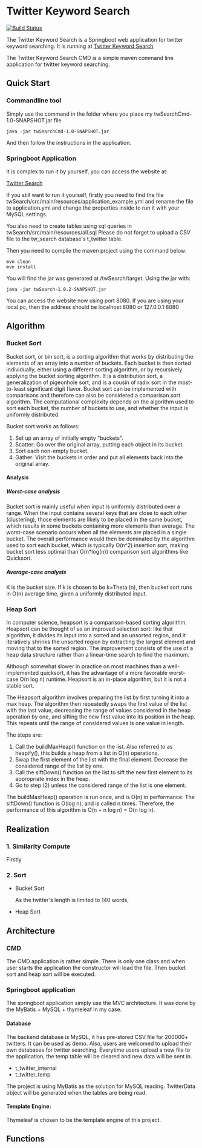 # Twitter Keyword Search

[![Build Status](https://travis-ci.com/8128/TwitterKeywordSearch.svg?branch=master)](https://travis-ci.com/8128/TwitterKeywordSearch)

The Twitter Keyword Search is a Springboot web application for twitter keyword searching. It is running at [Twitter Keyword Search](http://www.tty8128.com)

The Twitter Keyword Search CMD is a simple maven command line application for twitter keyword searching.

## Quick Start

### Commandline tool

Simply use the command in the folder where you place my twSearchCmd-1.0-SNAPSHOT.jar file

```shell
java -jar twSearchCmd-1.0-SNAPSHOT.jar
```

And then follow the instructions in the application.

### Springboot Application

It is complex to run it by yourself, you can access the website at:

[Twitter Search](http://www.tty8128.com)

If you still want to run it yourself, firstly you need to find the file twSearch/src/main/resources/application_example.yml  and rename the file to application.yml and change the properties inside to run it with your MySQL settings. 

You also need to create tables using sql queries in twSearch/src/main/resources/all.sql  Please do not forget to upload a CSV file to the tw_search database's t_twitter table. 

Then you need to complie the maven project using the command below:

```shell
mvn clean
mvn install
```

You will find the jar was generated at /twSearch/target. Using the jar with:

```shell
java -jar twSearch-1.0.2-SNAPSHOT.jar
```

You can access the website now using port 8080. If you are using your local pc, then the address should be localhost:8080 or 127.0.0.1:8080

## Algorithm

### Bucket Sort

Bucket sort, or bin sort, is a sorting algorithm that works by distributing the elements of an array into a number of buckets. Each bucket is then sorted individually, either using a different sorting algorithm, or by recursively applying the bucket sorting algorithm. It is a distribution sort, a generalization of pigeonhole sort, and is a cousin of radix sort in the most-to-least significant digit flavor. Bucket sort can be implemented with comparisons and therefore can also be considered a comparison sort algorithm. The computational complexity depends on the algorithm used to sort each bucket, the number of buckets to use, and whether the input is uniformly distributed.

Bucket sort works as follows:

1. Set up an array of initially empty "buckets".
2. Scatter: Go over the original array, putting each object in its bucket.
3. Sort each non-empty bucket.
4. Gather: Visit the buckets in order and put all elements back into the original array.

#### Analysis

##### Worst-case analysis

Bucket sort is mainly useful when input is uniformly distributed over a range. When the input contains several keys that are close to each other (clustering), those elements are likely to be placed in the same bucket, which results in some buckets containing more elements than average. The worst-case scenario occurs when all the elements are placed in a single bucket. The overall performance would then be dominated by the algorithm used to sort each bucket, which is typically O(n^2) insertion sort, making bucket sort less optimal than O(n*log(n)) comparison sort algorithms like Quicksort.

##### Average-case analysis

K is the bucket size. If k is chosen to be k=Theta (n), then bucket sort runs in O(n) average time, given a uniformly distributed input.

### Heap Sort

In computer science, heapsort is a comparison-based sorting algorithm. Heapsort can be thought of as an improved selection sort: like that algorithm, it divides its input into a sorted and an unsorted region, and it iteratively shrinks the unsorted region by extracting the largest element and moving that to the sorted region. The improvement consists of the use of a heap data structure rather than a linear-time search to find the maximum.

Although somewhat slower in practice on most machines than a well-implemented quicksort, it has the advantage of a more favorable worst-case O(n log n) runtime. Heapsort is an in-place algorithm, but it is not a stable sort.

The Heapsort algorithm involves preparing the list by first turning it into a max heap. The algorithm then repeatedly swaps the first value of the list with the last value, decreasing the range of values considered in the heap operation by one, and sifting the new first value into its position in the heap. This repeats until the range of considered values is one value in length.

The steps are:

1. Call the buildMaxHeap() function on the list. Also referred to as heapify(), this builds a heap from a list in O(n) operations.
2. Swap the first element of the list with the final element. Decrease the considered range of the list by one.
3. Call the siftDown() function on the list to sift the new first element to its appropriate index in the heap.
4. Go to step (2) unless the considered range of the list is one element.

The buildMaxHeap() operation is run once, and is O(n) in performance. The siftDown() function is O(log n), and is called n times. Therefore, the performance of this algorithm is O(n + n log n) = O(n log n).

## Realization 

### 1. Similarity Compute

Firstly

### 2. Sort

- Bucket Sort

  As the twitter's length is limited to 140 words, 

- Heap Sort

## Architecture

### CMD

The CMD application is rather simple. There is only one class and when user starts the application the constructor will load the file. Then bucket sort and heap sort will be executed. 

### Springboot application

The springboot application simply use the MVC architecture. It was done by the MyBatis + MySQL + thymeleaf in my case.

#### Database

The backend database is MySQL, it has pre-stored CSV file for 200000+ twitters. It can be used as demo. Also, users are welcomed to upload their own databases for twitter searching. Everytime users upload a new file to the application, the temp table will be cleared and new data will be sent in.

- t_twitter_internal
- t_twitter_temp

The project is using MyBatis as the solution for MySQL reading. TwitterData object will be generated when the tables are being read.

#### Template Engine:

Thymeleaf is chosen to be the template engine of this project.

## Functions